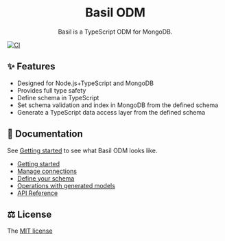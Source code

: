 <div align="center">
  <h1>Basil ODM</h1>

  <p align="center">
    Basil is a TypeScript ODM for MongoDB.
  </p>
</div>

[![CI](https://github.com/anatoo/basil-odm/actions/workflows/ci.yaml/badge.svg?branch=main)](https://github.com/anatoo/basil-odm/actions/workflows/ci.yaml)

## ✨ Features

 - Designed for Node.js+TypeScript and MongoDB
 - Provides full type safety
 - Define schema in TypeScript
 - Set schema validation and index in MongoDB from the defined schema
 - Generate a TypeScript data access layer from the defined schema

## 📖 Documentation

See [Getting started](./docs/00_getting_started.md) to see what Basil ODM looks like.

 - [Getting started](./docs/00_getting_started.md)
 - [Manage connections](./docs/01_connection.md)
 - [Define your schema](./docs/02_schema.md)
 - [Operations with generated models](./docs/03_crud.md)
 - [API Reference](./docs/api/README.md)

## ⚖️ License

The [MIT license](./LICENSE)
